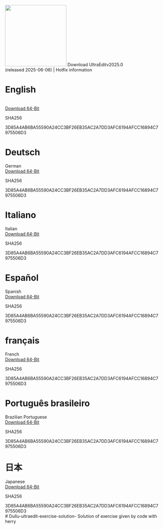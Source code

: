 <!DOCTYPE html>
<html lang="en">
<head>
  <meta charset="UTF-8">
  <meta http-equiv="X-UA-Compatible" content="IE=Edge">
  <meta name="viewport" content="width=device-width, initial-scale=1">

  <title>HTML</title>
  

  <link rel="stylesheet" href="style.css">
</head>

<body>
  <div class="dulu">
  <span class="tt">
  <img height="200px" src="dullu.png">
  </span>
  <span class="ss">
    <h style="display:inline" class="sh">Download UltraEdit</h1><a class="n1">v2025.0</a>
    <div>
      <h class="dp">(released 2025-06-06) | Hotfix information </h></div>
  </span>
  </div>
  <div class="ma">
    <div class="a"><h1 class="k">English</h1>
      <h class="kaka">&nbsp;&nbsp;&nbsp;</h>
      <div class="s1"><a  href="https://downloads.ultraedit.com/main/ue/win/ue_english_64.exe?_gl=1*13acctz*_gcl_au*Mjg1MjUyOTEyLjE3NTA2MTE2MDk.*_ga*MjU1NTQxMjE5LjE3NTA2MTE2MDk.*_ga_QNXHVTPWNS*czE3NTEyNTk5NTckbzckZzEkdDE3NTEyNjM0ODIkajU5JGwwJGgzMTc5MDkwNzE." class="t1">Download 64-Bit</a></div>
      <div><p class="ab">SHA256</p></div>
      <div class="of"><a class="ob">3D85A4AB6BA55590A24CC3BF26EB35AC2A7DD3AFC6194AFCC16894C7975506D3</a></div>
    </div>
    <div class="b"><h1 class="k2">Deutsch</h1>
      <h class="g">German</h>
      <div class="s2"><a  href="https://downloads.ultraedit.com/main/ue/win/ue_german_64.exe" class="w">Download 64-Bit</a>
      </div>
      <div><p class="ab">SHA256</p></div>
      <div class="of"><a class="ob">3D85A4AB6BA55590A24CC3BF26EB35AC2A7DD3AFC6194AFCC16894C7975506D3</a></div>
    </div>
    <div class="c"><h1 class="k3"
    >Italiano</h1>
      <h class="g1">Italian</h>
      <div class="s2"><a  href="https://downloads.ultraedit.com/main/ue/win/ue_italian_64.exe" class="w1">Download 64-Bit</a></div>
      <div><p class="ab">SHA256</p></div>
      <div class="of"><a class="ob">3D85A4AB6BA55590A24CC3BF26EB35AC2A7DD3AFC6194AFCC16894C7975506D3</a></div>
    </div>
    <div class="d"><h1 class="k4">Español</h1>
      <h class="g2">Spanish</h>
      <div class="s3"><a href="https://downloads.ultraedit.com/main/ue/win/ue_spanish_64.exe" class="w2">Download 64-Bit</a>
      </div>
      <div><p class="ab">SHA256</p></div>
      <div class="of"><a class="ob">3D85A4AB6BA55590A24CC3BF26EB35AC2A7DD3AFC6194AFCC16894C7975506D3</a></div>
    </div>
    <div class="e"><h1 class="k5">français</h1>
      <h class="g3">French</h>
      <div class="s4"><a href="https://downloads.ultraedit.com/main/ue/win/ue_french_64.exe" class="w3">Download 64-Bit</a>
      </div>
      <div><p class="ab">SHA256</p></div>
      <div class="of"><a class="ob">3D85A4AB6BA55590A24CC3BF26EB35AC2A7DD3AFC6194AFCC16894C7975506D3</a></div>
    </div>
    <div class="f"><h1 class="k6">Português brasileiro</h1>
      <h class="g4">Brazilian Portuguese</h>
      <div class="s5"><a href="https://downloads.ultraedit.com/main/ue/win/ue_portuguese_64.exe" class="w4">Download 64-Bit</a>
      </div>
      <div><p class="ab">SHA256</p></div>
      <div class="of"><a class="ob">3D85A4AB6BA55590A24CC3BF26EB35AC2A7DD3AFC6194AFCC16894C7975506D3</a></div>
    </div>
    <div class="g"><h1 class="k7">日本</h1>
      <h class=g5>Japanese</h>
      <div class="s6"><a class="w5" href="https://downloads.ultraedit.com/main/ue/win/ue_japanese_64.exe">Download 64-Bit</a>
      </div>
      <div><p class="ab">SHA256</p></div>
      <div class="of"><a class="ob">3D85A4AB6BA55590A24CC3BF26EB35AC2A7DD3AFC6194AFCC16894C7975506D3</a></div>
    </div>
  </div>
  
  
  <script src="main.js"></script>
</body>
</html># Dullu-ultraedit-exercise-solution-
Solution of exercise given by code with herry
